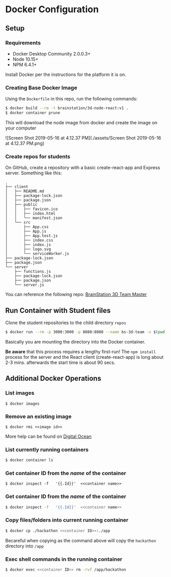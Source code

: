 # Docker Configuration

## Setup

### Requirements

- Docker Desktop Community 2.0.0.3+
- Node 10.15+
- NPM 6.4.1+

Install Docker per the instructions for the platform it is on.

### Creating Base Docker Image

Using the `Dockerfile` in this repo, run the following commands: 

```bash
$ docker build --rm -t brainstation/3d-node-react:v1 .
$ docker container prune
```



This will download the node image from docker and create the image on your computer

![Screen Shot 2019-05-16 at 4.12.37 PM](./assets/Screen Shot 2019-05-16 at 4.12.37 PM.png)



### Create repos for students

On GitHub, create a repository with a basic create-react-app and Express server. Something like this:

```
.
├── client
│   ├── README.md
│   ├── package-lock.json
│   ├── package.json
│   ├── public
│   │   ├── favicon.ico
│   │   ├── index.html
│   │   └── manifest.json
│   └── src
│       ├── App.css
│       ├── App.js
│       ├── App.test.js
│       ├── index.css
│       ├── index.js
│       ├── logo.svg
│       └── serviceWorker.js
├── package-lock.json
├── package.json
└── server
    ├── functions.js
    ├── package-lock.json
    ├── package.json
    └── server.js

```

You can reference the following repo: [BrainStation 3D Team Master](https://github.com/andresmall-educator/brainstation-3d-team-master)



## Run Container with Student files

Clone the student repositories to the child directory `repos	`

```bash
$ docker run --rm -p 3000:3000 -p 8080:8080 --name bs-3d-team -v $(pwd)/repos/<<team-dir>>:/app brainstation/3d-node-react:v1
```

Basically you are mounting the directory into the Docker container.

**Be aware** that this process requires a lengthy first-run! The `npm install` process for the server and the React client (create-react-app) is long about 2-3 mins. afterwards the start time is about 90 secs.



## Additional Docker Operations

### List images

```
$ docker images
```

### Remove an existing image

```
$ docker rmi <<image id>>
```

More help can be found on [Digital Ocean](https://www.digitalocean.com/community/tutorials/how-to-remove-docker-images-containers-and-volumes)



### List currently running containers

```bash
$ docker container ls
```



### Get container ID from the *name* of the container

```
$ docker inspect -f   '{{.Id}}'  <<container name>>
```

### Get container ID from the *name* of the container

```bash
$ docker inspect -f   '{{.Id}}'  <<container name>>
```

### Copy files/folders into current running container

```bash
$ docker cp ./hackathon <<container ID>>:./app
```

Becareful when copying as the command above will copy the `hackathon` directory into `/app`

### Exec shell commands in the running container

```bash
$ docker exec <<container ID>> rm -rvf /app/hackathon
```
